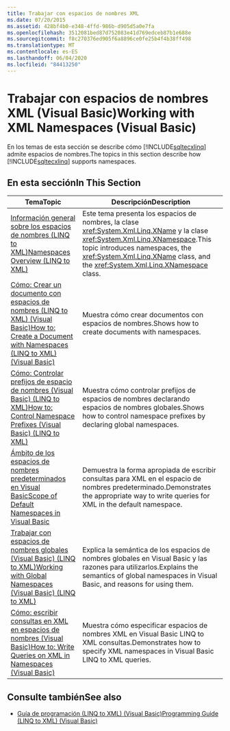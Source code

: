 ```yaml
---
title: Trabajar con espacios de nombres XML
ms.date: 07/20/2015
ms.assetid: 428bf4b0-e348-4ffd-986b-d905d5a0e7fa
ms.openlocfilehash: 3512081bed87d752083e41d769edceb87b1e688e
ms.sourcegitcommit: f8c270376ed905f6a8896ce0fe25b4f4b38ff498
ms.translationtype: MT
ms.contentlocale: es-ES
ms.lasthandoff: 06/04/2020
ms.locfileid: "84413250"
---
```

# <a name="working-with-xml-namespaces-visual-basic"></a><span data-ttu-id="643f0-102">Trabajar con espacios de nombres XML (Visual Basic)</span><span class="sxs-lookup"><span data-stu-id="643f0-102">Working with XML Namespaces (Visual Basic)</span></span>
<span data-ttu-id="643f0-103">En los temas de esta sección se describe cómo [!INCLUDE[sqltecxlinq](~/includes/sqltecxlinq-md.md)] admite espacios de nombres.</span><span class="sxs-lookup"><span data-stu-id="643f0-103">The topics in this section describe how [!INCLUDE[sqltecxlinq](~/includes/sqltecxlinq-md.md)] supports namespaces.</span></span>  
  
## <a name="in-this-section"></a><span data-ttu-id="643f0-104">En esta sección</span><span class="sxs-lookup"><span data-stu-id="643f0-104">In This Section</span></span>  
  
|<span data-ttu-id="643f0-105">Tema</span><span class="sxs-lookup"><span data-stu-id="643f0-105">Topic</span></span>|<span data-ttu-id="643f0-106">Descripción</span><span class="sxs-lookup"><span data-stu-id="643f0-106">Description</span></span>|  
|-----------|-----------------|  
|[<span data-ttu-id="643f0-107">Información general sobre los espacios de nombres (LINQ to XML)</span><span class="sxs-lookup"><span data-stu-id="643f0-107">Namespaces Overview (LINQ to XML)</span></span>](namespaces-overview-linq-to-xml.md)|<span data-ttu-id="643f0-108">Este tema presenta los espacios de nombres, la clase <xref:System.Xml.Linq.XName> y la clase <xref:System.Xml.Linq.XNamespace>.</span><span class="sxs-lookup"><span data-stu-id="643f0-108">This topic introduces namespaces, the <xref:System.Xml.Linq.XName> class, and the <xref:System.Xml.Linq.XNamespace> class.</span></span>|  
|[<span data-ttu-id="643f0-109">Cómo: Crear un documento con espacios de nombres (LINQ to XML) (Visual Basic)</span><span class="sxs-lookup"><span data-stu-id="643f0-109">How to: Create a Document with Namespaces (LINQ to XML) (Visual Basic)</span></span>](how-to-create-a-document-with-namespaces.md)|<span data-ttu-id="643f0-110">Muestra cómo crear documentos con espacios de nombres.</span><span class="sxs-lookup"><span data-stu-id="643f0-110">Shows how to create documents with namespaces.</span></span>|  
|[<span data-ttu-id="643f0-111">Cómo: Controlar prefijos de espacio de nombres (Visual Basic) (LINQ to XML)</span><span class="sxs-lookup"><span data-stu-id="643f0-111">How to: Control Namespace Prefixes (Visual Basic) (LINQ to XML)</span></span>](how-to-control-namespace-prefixes-linq-to-xml.md)|<span data-ttu-id="643f0-112">Muestra cómo controlar prefijos de espacios de nombres declarando espacios de nombres globales.</span><span class="sxs-lookup"><span data-stu-id="643f0-112">Shows how to control namespace prefixes by declaring global namespaces.</span></span>|  
|[<span data-ttu-id="643f0-113">Ámbito de los espacios de nombres predeterminados en Visual Basic</span><span class="sxs-lookup"><span data-stu-id="643f0-113">Scope of Default Namespaces in Visual Basic</span></span>](scope-of-default-namespaces.md)|<span data-ttu-id="643f0-114">Demuestra la forma apropiada de escribir consultas para XML en el espacio de nombres predeterminado.</span><span class="sxs-lookup"><span data-stu-id="643f0-114">Demonstrates the appropriate way to write queries for XML in the default namespace.</span></span>|  
|[<span data-ttu-id="643f0-115">Trabajar con espacios de nombres globales (Visual Basic) (LINQ to XML)</span><span class="sxs-lookup"><span data-stu-id="643f0-115">Working with Global Namespaces (Visual Basic) (LINQ to XML)</span></span>](working-with-global-namespaces-linq-to-xml.md)|<span data-ttu-id="643f0-116">Explica la semántica de los espacios de nombres globales en Visual Basic y las razones para utilizarlos.</span><span class="sxs-lookup"><span data-stu-id="643f0-116">Explains the semantics of global namespaces in Visual Basic, and reasons for using them.</span></span>|  
|[<span data-ttu-id="643f0-117">Cómo: escribir consultas en XML en espacios de nombres (Visual Basic)</span><span class="sxs-lookup"><span data-stu-id="643f0-117">How to: Write Queries on XML in Namespaces (Visual Basic)</span></span>](how-to-write-queries-on-xml-in-namespaces.md)|<span data-ttu-id="643f0-118">Muestra cómo especificar espacios de nombres XML en Visual Basic LINQ to XML consultas.</span><span class="sxs-lookup"><span data-stu-id="643f0-118">Demonstrates how to specify XML namespaces in Visual Basic LINQ to XML queries.</span></span>|  
  
## <a name="see-also"></a><span data-ttu-id="643f0-119">Consulte también</span><span class="sxs-lookup"><span data-stu-id="643f0-119">See also</span></span>

- [<span data-ttu-id="643f0-120">Guía de programación (LINQ to XML) (Visual Basic)</span><span class="sxs-lookup"><span data-stu-id="643f0-120">Programming Guide (LINQ to XML) (Visual Basic)</span></span>](programming-guide-linq-to-xml.md)

